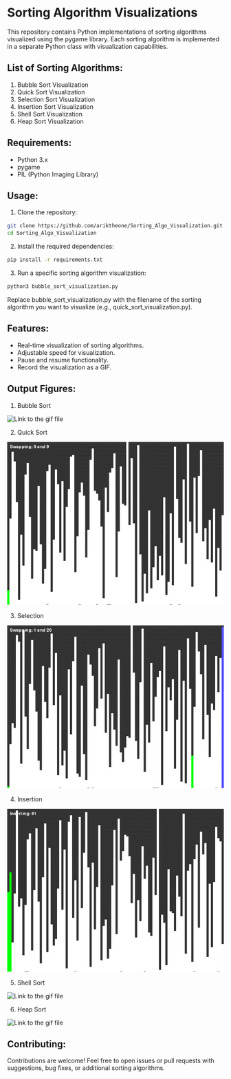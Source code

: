 # Sorting Algorithm Visualizations

This repository contains Python implementations of sorting algorithms visualized using the pygame library. Each sorting algorithm is implemented in a separate Python class with visualization capabilities.

## List of Sorting Algorithms:

1. Bubble Sort Visualization
2. Quick Sort Visualization
3. Selection Sort Visualization
4. Insertion Sort Visualization
5. Shell Sort Visualization
6. Heap Sort Visualization

## Requirements:

- Python 3.x
- pygame
- PIL (Python Imaging Library)

## Usage:

1. Clone the repository:

```bash
git clone https://github.com/ariktheone/Sorting_Algo_Visualization.git
cd Sorting_Algo_Visualization
```
2. Install the required dependencies:

```bash
pip install -r requirements.txt
```

3. Run a specific sorting algorithm visualization:

```bash
python3 bubble_sort_visualization.py

```
Replace bubble_sort_visualization.py with the filename of the sorting algorithm you want to visualize (e.g., quick_sort_visualization.py).

## Features:

- Real-time visualization of sorting algorithms.
- Adjustable speed for visualization.
- Pause and resume functionality.
- Record the visualization as a GIF.

## Output Figures:

1. Bubble Sort

 ![Link to the gif file](/GIFs/bubble_sort_simulation.gif)
 
2. Quick Sort 

 ![Link to the gif file](/GIFs/quick_sort_simulation.gif)

3. Selection 

 ![Link to the gif file](/GIFs/selection_sort_simulation.gif)

4. Insertion 

 ![Link to the gif file](/GIFs/insertion_sort_simulation.gif)

5. Shell Sort 

 ![Link to the gif file](/GIFs/shell_sort_simulation.gif)

6. Heap Sort 

 ![Link to the gif file](/GIFs/heap_sort_simulation.gif)

## Contributing:

Contributions are welcome! Feel free to open issues or pull requests with suggestions, bug fixes, or additional sorting algorithms.


